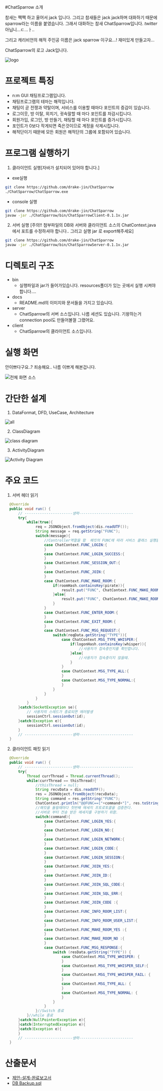 #ChatSparrow 소개

참새는 짹짹 하고 울어서 jack 입니다.
그리고 참새들은 jack jack하며 대화하기 때문에 sparrow라는 이름을 붙였습니다.
그래서 대화하는 참새 ChatSparrow입니다. *twitter* 아닙니...ㄷ...ㅏ..

그리고 캐리비언의 해적 주인공 이름은 jack sparrow 이구요...! 재미있게 만들고자...

ChatSparrow의 로고 Jack입니다.

![logo](https://github.com/drake-jin/ChatSparrow/raw/master/docs/images/logo.png)


# 프로젝트 특징
 
  - n:m GUI 채팅프로그램입니다.
  - 채팅프로그램의 테마는 해적입니다.
  - 채팅이 곧 전쟁과 약탈이며, 서비스를 이용할 때마다 포인트의 증감이 있습니다.
  - 로그이웃, 방 이탈, 외치기, 귓속말할 때 마다 포인트를 차감시킵니다.
  - 회원가입, 로그인, 방 만들기, 채팅할 때 마다 포인트를 증가시킵니다.
  - 포인트가 0보다 작게되면 죽은것이므로 계정을 삭제시킵니다.
  - 해적단이기 때문에 모든 회원은 해적단의 그룹에 포함되어 있습니다.

# 프로그램 실행하기

 1. 클라이언트 실행[자바가 설치되어 있어야 합니다.]
 
  - exe실행 
   ``` bash  
  git clone https://github.com/drake-jin/ChatSparrow
  ./ChatSparrow/ChatSparrow.exe
   ```
  - console 실행
 
  ``` bash
  git clone https://github.com/drake-jin/ChatSparrow
  javaw -jar ./ChatSparrow/bin/ChatSparrowClient-0.1.1v.jar  
  ```
 2. 서버 실행 
  [주의!! 첨부파일의 DB와 서버와 클라이언트 소스의 ChatContext.java 에서 포트를 수정하셔야 합니다.. 그리고 실행 jar 로 export해주세요]  
  ``` bash  
  git clone https://github.com/drake-jin/ChatSparrow
  javaw -jar ./ChatSparrow/bin/ChatSparrowServer-0.1.1v.jar

  ```


# 디렉토리 구조

  - bin 
    - 실행파일과 jar가 들어가있습니다. resources폴더가 있는 곳에서 실행 시켜야 합니다....
  - docs 
    - README.md의 이미지와 문서들을 가지고 있습니다.
  - server
    - ChatSparrow의 서버 소스입니다. 나름 세션도 있습니다. 기왕하는거 connection pool도 만들어볼껄 그랬어요.
  - client
    - ChatSparrow의 클라이언트 소스입니다.

# 실행 화면
  안이쁘다구요..? 죄송해요.. 나름 이쁘게 해본겁니다.

![전체 화면 소스](https://github.com/drake-jin/ChatSparrow/raw/master/docs/images/ui.JPG)

# 간단한 설계

  1. DataFormat, DFD, UseCase, Architecture
  
  ![all](https://github.com/drake-jin/ChatSparrow/raw/master/docs/images/images.PNG)
  
  2. ClassDiagram
  
  ![class diagram](https://github.com/drake-jin/ChatSparrow/raw/master/docs/images/classD.png)

  3. ActivityDiagram

  ![Activity Diagram](https://github.com/drake-jin/ChatSparrow/raw/master/docs/images/activityD.png)



# 주요 코드

 1. 서버 헤더 읽기
  ``` java
	@Override
	public void run() {
		// ----------------------생략-------------------------
        try{
			while(true){
				req = JSONObject.fromObject(dis.readUTF());
				String message = req.getString("FUNC");
				switch(message){
					//Controller역할을 함  패킷의 FUNC에 따라 서비스 클래스 실행을 구분함. 즉, Mapper  의 역할 
					case ChatContext.FUNC_LOGIN:{
					}
					case ChatContext.FUNC_LOGIN_SUCCESS:{
					}
					case ChatContext.FUNC_SESSION_OUT:{
					}
					case ChatContext.FUNC_JOIN:{
					}
					case ChatContext.FUNC_MAKE_ROOM:{
						if(roomHash.containsKey(pirate)){
							result.put("FUNC", ChatContext.FUNC_MAKE_ROOM_NO);
						}else{
							result.put("FUNC", ChatContext.FUNC_MAKE_ROOM_YES);
						}
					}
					case ChatContext.FUNC_ENTER_ROOM:{
					}
					case ChatContext.FUNC_EXIT_ROOM:{
					}
					case ChatContext.FUNC_MSG_REQUEST:{
						switch(reqData.getString("TYPE")){
							case ChatContext.MSG_TYPE_WHISPER:{
								if(logonHash.containsKey(whisper)){
								    //사용자가 접속중인지를 확인합니다.
								}else{
									//사용자가 접속중이지 않을때.
								}
							}
							case ChatContext.MSG_TYPE_ALL:{
							}
							case ChatContext.MSG_TYPE_NORMAL:{
							}
						}
					}					
				}
			}
		}catch(SocketException se){
			// 사용자의 스레드가 종료되면 에러발생
			sessionCtrl.sessionOut(id);
		}catch(Exception e){
			sessionCtrl.sessionOut(id);
		}
		// ----------------------생략-------------------------
	}	
  ```

 2. 클라이언트 패킷 읽기

  ``` java 
	@Override
	public void run() {
		// ----------------------생략-------------------------
		try{
			Thread currThread = Thread.currentThread();
			while(currThread == thisThread){
				//thisThread = null;
				String recvData = dis.readUTF();
				res = JSONObject.fromObject(recvData);
				String command = res.getString("FUNC");
				ChatContext.println("@@FUNC==["+command+"]", res.toString());
				//패킷을 돌릴때마다 첫번째 메세지 프토로토콜을 검증한다.
				//서버로 부터 전송 받은 메세지를 구분하기 위함.
				switch(command){
					case ChatContext.FUNC_LOGIN_YES:{
					} 
					case ChatContext.FUNC_LOGIN_NO:{
					}
					case ChatContext.FUNC_LOGIN_NETWORK:{
					}
					case ChatContext.FUNC_LOGIN_CODE:{
					}
					case ChatContext.FUNC_LOGIN_SESSION:{
					}
					case ChatContext.FUNC_JOIN_YES:{
					}
					case ChatContext.FUNC_JOIN_ID:{
					}
					case ChatContext.FUNC_JOIN_SQL_CODE:{
					}
					case ChatContext.FUNC_JOIN_SQL_ERR:{
					}
					case ChatContext.FUNC_JOIN_CODE :{
					}
					case ChatContext.FUNC_INFO_ROOM_LIST:{
					}
					case ChatContext.FUNC_INFO_ROOM_USER_LIST:{
					}
					case ChatContext.FUNC_MAKE_ROOM_YES :{
					} 
					case ChatContext.FUNC_MAKE_ROOM_NO :{
					}
					case ChatContext.FUNC_MSG_RESPONSE:{
						switch (resData.getString("TYPE")) {
							case ChatContext.MSG_TYPE_WHISPER: {
							}
							case ChatContext.MSG_TYPE_WHISPER_SELF:{
							}
							case ChatContext.MSG_TYPE_WHISPER_FAIL: {
							}
							case ChatContext.MSG_TYPE_ALL: {
							}
							case ChatContext.MSG_TYPE_NORMAL: {
							}
						}
					}				
				}//Switch 종료
			}//while 종료
		}catch(NullPointerException e){
		}catch(InterruptedException e){
		}catch(Exception e){
		}		
		// ----------------------생략-------------------------
	}
  ```

# 산출문서

  - [제안-설계-완료보고서](https://github.com/drake-jin/ChatSparrow/blob/master/docs/DBbackup.sql) 
  - [DB Backup.sql](https://github.com/drake-jin/ChatSparrow/raw/master/docs/%EC%A0%9C%EC%95%88_%EC%84%A4%EA%B3%84_%EC%99%84%EB%A3%8C%EB%B3%B4%EA%B3%A0%EC%84%9C.pdf)

